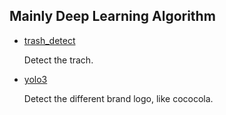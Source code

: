 ## Mainly Deep Learning Algorithm

- [trash_detect](trash_detect/)
  
  Detect the trach.

- [yolo3](yolo3/)
  
  Detect the different brand logo, like cococola.
